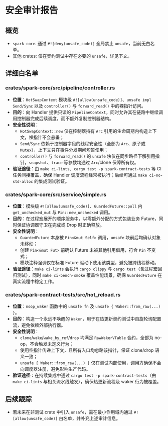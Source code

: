 # 安全审计报告

## 概览
- `spark-core`: 通过 `#![deny(unsafe_code)]` 全局禁止 `unsafe`，当前无白名单。
- 其他 crates: 仅在契约测试中存在必要的 `unsafe`，详见下文。

## 详细白名单

### crates/spark-core/src/pipeline/controller.rs
- **位置**：`HotSwapContext` 模块级 `#![allow(unsafe_code)]`、`unsafe impl Send/Sync` 以及 `controller()` 与 `forward_read()` 中的裸指针访问。
- **目的**：向 Handler 提供只读的 `PipelineContext`，同时允许其在链路中继续调用控制器完成后续调度，而不额外复制控制器结构。
- **安全性说明**：
  - `HotSwapContext::new` 仅在控制器持有 `Arc` 引用的生命周期内构造上下文，裸指针不会悬垂；
  - `Send`/`Sync` 依赖于控制器字段的线程安全性（全部为 `Arc`、原子或 `Mutex`），上下文只在事件分发期间短暂使用；
  - `controller()` 与 `forward_read()` 的 `unsafe` 块仅在同步路径下解引用指针，`snapshot`、`trace` 等参数均通过 `Arc`/clone 保障所有权。
- **验证途径**：由 `make ci-lints`、`cargo test -p spark-contract-tests` 等 CI 任务间接覆盖，确保 Handler 调度流程经常被执行；后续可通过 `make ci-no-std-alloc` 的集成测试验证。

### crates/spark-core/src/service/simple.rs
- **位置**：模块级 `#![allow(unsafe_code)]`、`GuardedFuture::poll` 内 `get_unchecked_mut` 与 `Pin::new_unchecked` 调用。
- **目的**：在过程宏展开的顺序服务中，以零额外分配的方式包装业务 Future，同时保证协调器守卫在完成或 Drop 时正确释放。
- **安全性说明**：
  - `GuardedFuture` 本身被 `Pin<&mut Self>` 调用，`unsafe` 块前后均确认对象未移动；
  - 创建 `Pin<&mut Fut>` 前确认 Future 未被其他引用借用，符合 `Pin` 不变式；
  - 模块注释强调仅在标准 Future 驱动下使用该类型，避免被跨线程移动。
- **验证途径**：`make ci-lints` 会执行 `cargo clippy` 与 `cargo test`（含过程宏回归测试），同时 `make ci-bench-smoke` 覆盖性能场景，确保 `GuardedFuture` 在真实流程中稳定工作。

### crates/spark-contract-tests/src/hot_reload.rs
- **位置**：`noop_waker` 函数中的 `unsafe fn` 及 `unsafe { Waker::from_raw(...) }`。
- **目的**：构造一个永远不唤醒的 `Waker`，用于在热更新契约测试中自旋轮询配置流，避免依赖外部执行器。
- **安全性说明**：
  - `clone`/`wake`/`wake_by_ref`/`drop` 均满足 `RawWakerVTable` 合约，全部为 no-op，不会触发未定义行为；
  - 使用空指针传递上下文，且所有入口均忽略该指针，保证 clone/drop 语义一致；
  - `unsafe { Waker::from_raw(...) }` 仅在测试内部使用，调用方确保不会向调度器注册，避免影响生产代码。
- **验证途径**：在持续集成中通过 `cargo test -p spark-contract-tests`（由 `make ci-lints` 与相关流水线触发），确保热更新流程及 waker 行为被覆盖。

## 后续跟踪
- 若未来在非测试 crate 中引入 `unsafe`，需在最小作用域内通过 `#![allow(unsafe_code)]` 白名单，并补充上述审计信息。
